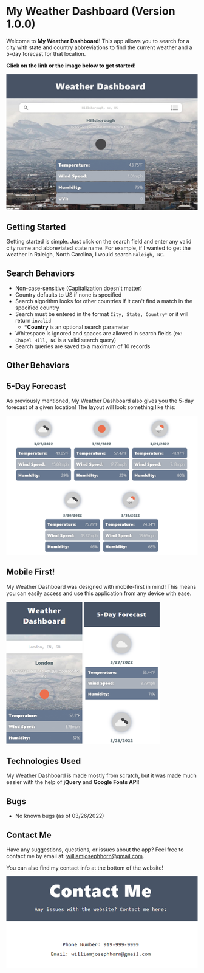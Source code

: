 # My Weather Dashboard (Version 1.0.0)

Welcome to **My Weather Dashboard**! This app allows you to search for a city with state and country abbreviations to find the current weather and a 5-day forecast for that location.

**Click on the link or the image below to get started!**

<a href="https://william-horn.github.io/my-weather-dashboard/"><img src="./resources/assets/imgs/weather-dash-1.jpg"></a>

## **Getting Started**

Getting started is simple. Just click on the search field and enter any valid city name and abbreviated state name. For example, if I wanted to get the weather in Raleigh, North Carolina, I would search `Raleigh, NC`.

## **Search Behaviors**

* Non-case-sensitive (Capitalization doesn't matter)
* Country defaults to US if none is specified
* Search algorithm looks for other countries if it can't find a match in the specified country
* Search must be entered in the format `City, State, Country*` or it will return `invalid`
    - ***Country** is an optional search parameter
* Whitespace is ignored and spaces are allowed in search fields (ex: `Chapel Hill, NC` is a valid search query)
* Search queries are saved to a maximum of 10 records

## **Other Behaviors**


## 5-Day Forecast

As previously mentioned, My Weather Dashboard also gives you the 5-day forecast of a given location! The layout will look something like this:

<img src="./resources/assets/imgs/weather-dash-2.png">

## Mobile First!

My Weather Dashboard was designed with mobile-first in mind! This means you can easily access and use this application from any device with ease.

<img src="./resources/assets/imgs/weather-dash-3.png" width="200px" height="375px" display="inline-block">
<img src="./resources/assets/imgs/weather-dash-4.png" width="200px" height="375px" display="inline-block">


## **Technologies Used**

My Weather Dashboard is made mostly from scratch, but it was made much easier with the help of **jQuery** and **Google Fonts API**!

## **Bugs**

* No known bugs (as of 03/26/2022)

## **Contact Me**

Have any suggestions, questions, or issues about the app? Feel free to contact me by email at: williamjosephhorn@gmail.com. 

You can also find my contact info at the bottom of the website!

<img src="./resources/assets/imgs/weather-dash-5.png">